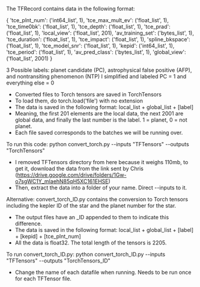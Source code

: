 The TFRecord contains data in the following format:

{
'tce_plnt_num': ('int64_list', 1), 
'tce_max_mult_ev': ('float_list', 1), 
'tce_time0bk': ('float_list', 1), 
'tce_depth': ('float_list', 1), 
'tce_prad': ('float_list', 1), 
'local_view': ('float_list', 201), 
'av_training_set': ('bytes_list', 1), 
'tce_duration': ('float_list', 1), 
'tce_impact': ('float_list', 1), 
'spline_bkspace': ('float_list', 1), 
'tce_model_snr': ('float_list', 1), 
'kepid': ('int64_list', 1), 
'tce_period': ('float_list', 1), 
'av_pred_class': ('bytes_list', 1), 
'global_view': ('float_list', 2001)
}

3 Possible labels:
planet candidate (PC),
astrophysical false positive (AFP), and nontransiting phenomenon (NTP)
I simplified and labeled PC = 1 and everything else = 0

- Converted files to Torch tensors are saved in TorchTensors
- To load them, do torch.load('file') with no extension
- The data is saved in the following format: local_list + global_list + [label]
- Meaning, the first 201 elements are the local data, the next 2001 are global data,
and finally the last number is the label. 1 = planet, 0 = not planet.
- Each file saved corresponds to the batches we will be running over. 

To run this code:
python convert_torch.py --inputs "TFTensors" --outputs "TorchTensors"
- I removed TFTensors directory from here because it weighs 110mb, to get it, download
the data from the link sent by Chris (https://drive.google.com/drive/folders/1Gw-o7sgWC1Y_mlaehN85qH5XC161EHSE)
- Then, extract the data into a folder of your name. Direct --inputs to it.


Alternative: convert_torch_ID.py contains the conversion to Torch tensors including the kepler ID of the star
and the planet number for the star. 
- The output files have an _ID appended to them to indicate this difference.
- The data is saved in the following format: local_list + global_list + [label] + [kepid] + [tce_plnt_num]
- All the data is float32. The total length of the tensors is 2205.

To run convert_torch_ID.py:
python convert_torch_ID.py --inputs "TFTensors" --outputs "TorchTensors_ID"
- Change the name of each datafile when running. Needs to be run once for each TFTensor file. 



